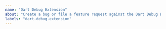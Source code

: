 ```yaml
---
name: "Dart Debug Extension"
about: "Create a bug or file a feature request against the Dart Debug Extension."
labels: "dart-debug-extension"
---
```

